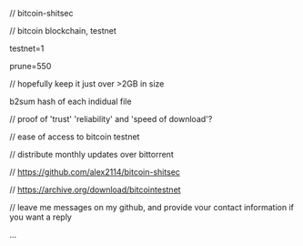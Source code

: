 // bitcoin-shitsec

// bitcoin blockchain, testnet

testnet=1

prune=550

// hopefully keep it just over >2GB in size

b2sum hash of each indidual file

// proof of 'trust' 'reliability' and 'speed of download'?

// ease of access to bitcoin testnet

// distribute monthly updates over bittorrent


// https://github.com/alex2114/bitcoin-shitsec

// https://archive.org/download/bitcointestnet

// leave me messages on my github, and provide vour contact information if you want a reply

...

